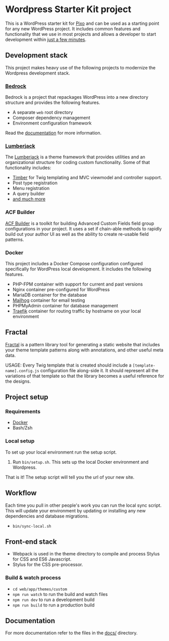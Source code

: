 # Wordpress Starter Kit project

This is a WordPress starter kit for [Pixo](https://pixotech.com) and can be used as a starting point for any new WordPress
project. It includes common features and functionality that we use in most projects and allows a developer to start
development within [just a few minutes](#markdown-header-project-setup).

## Development stack

This project makes heavy use of the following projects to modernize the Wordpress development stack.

### [Bedrock](https://roots.io/bedrock/)

Bedrock is a project that repackages WordPress into a new directory structure and provides the following features.

* A separate `web` root directory
* Composer dependency management
* Environment configuration framework

Read the [documentation](https://roots.io/docs/bedrock/master/installation/#getting-started) for more information.

### [Lumberjack](https://lumberjack.rareloop.com/)

The [Lumberjack](https://lumberjack.rareloop.com/) is a theme framework that provides utilities and an organizational structure for coding custom functionality.
Some of that functionality includes:

* [Timber](https://upstatement.com/timber/) for Twig templating and MVC viewmodel and controller support.
* Post type registration
* Menu registration
* A query builder
* [and much more](https://docs.lumberjack.rareloop.com/)


### ACF Builder
[ACF Builder](https://github.com/StoutLogic/acf-builder) is a toolkit for building Advanced Custom Fields field group configurations
in your project. It uses a set if chain-able methods to rapidly build out your author UI as well as the ability to
create re-usable field patterns.

### Docker

This project includes a Docker Compose configuration configured specifically for WordPress local development. It includes
the following features.

* PHP-FPM container with support for current and past versions
* Nginx container pre-configured for WordPress
* MariaDB container for the database
* [Mailhog](https://github.com/mailhog/MailHog) container for email testing
* PHPMyAdmin container for database management
* [Traefik](https://github.com/traefik/traefik) container for routing traffic by hostname on your local environment

## Fractal

[Fractal](https://fractal.build) is a pattern library tool for generating a static website that includes your theme
template patterns along with annotations, and other useful meta data.

USAGE: Every Twig template that is created should include a `[template-name].config.js` configuration file along-side it.
It should represent all the variations of that template so that the library becomes a useful reference for the designs.


## Project setup

### Requirements

- [Docker](https://www.docker.com/)
- Bash/Zsh

### Local setup

To set up your local environment run the setup script.

1. Run `bin/setup.sh`. This sets up the local Docker environment and Wordpress.

That is it! The setup script will tell you the url of your new site.

## Workflow

Each time you pull in other people's work you can run the local
sync script. This will update your environment by updating or installing any new dependencies and database migrations.
- `bin/sync-local.sh`

## Front-end stack

* Webpack is used in the theme directory to compile and process Stylus for CSS and ES6 Javascript.
* Stylus for the CSS pre-processor.

### Build & watch process

- `cd web/app/themes/custom`
- `npm run watch` to run the build and watch files
- `npm run dev` to run a development build
- `npm run build` to run a production build

## Documentation

For more documentation refer to the files in the [docs/](docs/) directory.



